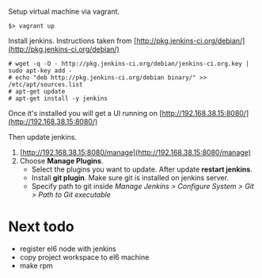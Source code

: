 Setup virtual machine via vagrant.

```shell
$> vagrant up
```

Install jenkins. Instructions taken from [http://pkg.jenkins-ci.org/debian/](http://pkg.jenkins-ci.org/debian/)

```shell
# wget -q -O - http://pkg.jenkins-ci.org/debian/jenkins-ci.org.key | sudo apt-key add -
# echo "deb http://pkg.jenkins-ci.org/debian binary/" >> /etc/apt/sources.list
# apt-get update
# apt-get install -y jenkins
```

Once it's installed you will get a UI running on [http://192.168.38.15:8080/](http://192.168.38.15:8080/)

Then update jenkins.

1. [http://192.168.38.15:8080/manage](http://192.168.38.15:8080/manage)
2. Choose **Manage Plugins**. 
    - Select the plugins you want to update. After update **restart jenkins**.
    - Install **git plugin**. Make sure git is installed on jenkins server.
    - Specify path to git inside *Manage Jenkins > Configure System > Git > Path to Git executable*


# Next todo
- register el6 node with jenkins
- copy project workspace to el6 machine
- make rpm




